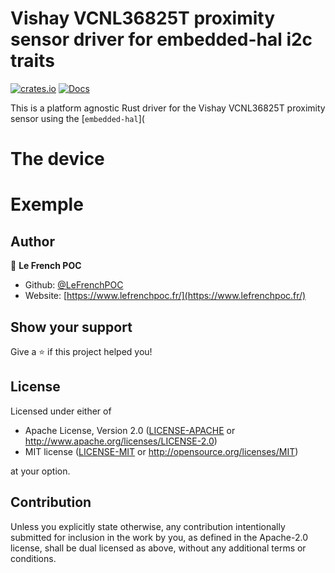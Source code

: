 # Vishay VCNL36825T proximity sensor driver for embedded-hal i2c traits

[![crates.io](https://img.shields.io/crates/v/vcnl36825t.svg)](https://crates.io/crates/vcnl36825t)
[![Docs](https://docs.rs/vcnl36825t/badge.svg)](https://docs.rs/vcnl36825t)

This is a platform agnostic Rust driver for the Vishay VCNL36825T proximity sensor using the [`embedded-hal`](


# The device

# Exemple

## Author

👤 **Le French POC**

* Github: [@LeFrenchPOC](https://github.com/LeFrenchPOC)
* Website: [https://www.lefrenchpoc.fr/](https://www.lefrenchpoc.fr/)

## Show your support

Give a ⭐️ if this project helped you!

## License

Licensed under either of

- Apache License, Version 2.0 ([LICENSE-APACHE](LICENSE-APACHE) or http://www.apache.org/licenses/LICENSE-2.0)
- MIT license ([LICENSE-MIT](LICENSE-MIT) or http://opensource.org/licenses/MIT)

at your option.

## Contribution

Unless you explicitly state otherwise, any contribution intentionally submitted
for inclusion in the work by you, as defined in the Apache-2.0 license, shall be
dual licensed as above, without any additional terms or conditions.